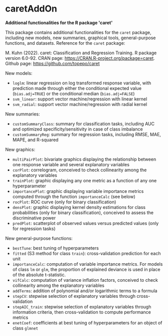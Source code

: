 # caretAddOn
__Additional functionalities for the R package 'caret'__

This package contains additional functionalities for the `caret` package, including new models, new summaries, graphical tools, general-purpose functions, and datasets.
Reference for the `caret` package:

M. Kuhn (2022). caret: Classification and Regression Training. R package version 6.0-92. CRAN page: <a href="https://CRAN.R-project.org/package=caret">https://CRAN.R-project.org/package=caret</a>.
Github page: <a href="https://github.com/topepo/caret">https://github.com/topepo/caret</a>

New models:
- `loglm`: linear regression on log transformed response variable, with prediction made through either the conditional expected value (`bias.adj=TRUE`) or the conditional median (`bias.adj=FALSE`)
- `svm_linear`: support vector machine/regression with linear kernel
- `svm_radial`: support vector machine/regression with radial kernel

New summaries:
- `customSummaryClass`: summary for classification tasks, including AUC and optimized specificity/sensitivity in case of class imbalance
- `customSummaryReg`: summary for regression tasks, including RMSE, MAE, MAPE, and R-squared

New graphics:
- `multiPairPlot`: bivariate graphics displaying the relationship between one response variable and several explanatory variables
- `corPlot`: correlogram, conceived to check collinearity among the explanatory variables
- `trainPlot`: graphic displaying any one metric as a function of any one hyperparameter
- `importancePlot`: graphic displaying variable importance metrics computed through the function `importanceCalc` (see below)
- `rocPlot`: ROC curve (only for binary classification)
- `densPlot`: graphic displaying kernel density estimations for class probabilities (only for binary classification), conceived to assess the discriminative power
- `predPlot`: scatterplot of observed values versus predicted values (only for regression tasks)

New general-purpose functions:
- `bestTune`: best tuning of hyperparameters
- `fitted` (S3 method for class `train`): cross-validation prediction for each unit
- `importanceCalc`: computation of variable importance metrics. For models of class `lm` or `glm`, the proportion of explained deviance is used in place of the absolute t-statistic.
- `vifCalc`: computation of variance inflation factors, conceived to check collinearity among the explanatory variables
- `addTerms`: addition of polynomial and/or logarithmic terms to a formula
- `stepCV`: stepwise selection of explanatory variables through cross-validation
- `stepAIC_train`: stepwise selection of explanatory variables through information criteria, then cross-validation to compute performance metrics
- `enetCoef`: coefficients at best tuning of hyperparameters for an object of class `glmnet`
